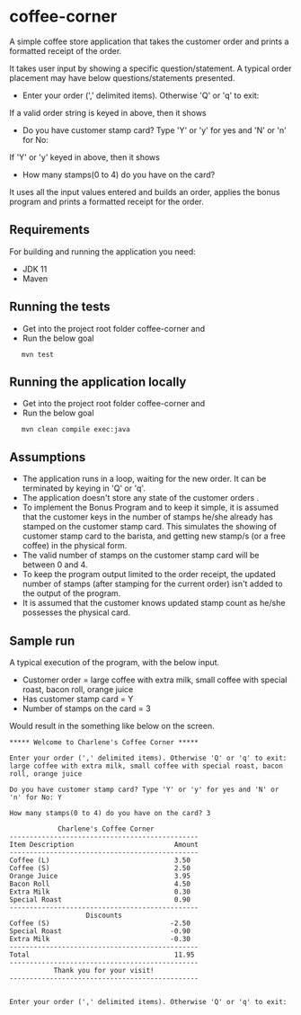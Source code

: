 # coffee-corner
A simple coffee store application that takes the customer order and prints a formatted receipt of the order.

It takes user input by showing a specific question/statement. 
A typical order placement may have below questions/statements presented.

* Enter your order (',' delimited items). Otherwise 'Q' or 'q' to exit:

If a valid order string is keyed in above, then it shows

* Do you have customer stamp card? Type 'Y' or 'y' for yes and 'N' or 'n' for No:

If 'Y' or 'y' keyed in above, then it shows

* How many stamps(0 to 4) do you have on the card?

It uses all the input values entered and builds an order, applies the bonus program and prints a formatted 
receipt for the order.

## Requirements
For building and running the application you need:
- JDK 11
- Maven

## Running the tests
 * Get into the project root folder coffee-corner and
 * Run the below goal
  ```
     mvn test
  ```
  
## Running the application locally
 * Get into the project root folder coffee-corner and
 * Run the below goal
  ```
     mvn clean compile exec:java
  ```
## Assumptions
 * The application runs in a loop, waiting for the new order. It can be terminated by keying in 'Q' or 'q'.
 * The application doesn't store any state of the customer orders .
 * To implement the Bonus Program and to keep it simple, it is assumed that the customer keys in the number of stamps 
   he/she already has stamped on the customer stamp card. This simulates the showing of customer stamp card 
   to the barista, and getting new stamp/s (or a free coffee) in the physical form. 
 * The valid number of stamps on the customer stamp card will be between 0 and 4.
 * To keep the program output limited to the order receipt, the updated number of stamps 
   (after stamping for the current order) isn't added to the output of the program. 
 * It is assumed that the customer knows updated stamp count as he/she possesses the physical card. 

## Sample run
A typical execution of the program, with the below input. 

* Customer order = large coffee with extra milk, small coffee with special roast, bacon roll, orange juice
* Has customer stamp card = Y
* Number of stamps on the card = 3

Would result in the something like below on the screen.

    ***** Welcome to Charlene's Coffee Corner *****
    
    Enter your order (',' delimited items). Otherwise 'Q' or 'q' to exit: large coffee with extra milk, small coffee with special roast, bacon roll, orange juice
    
    Do you have customer stamp card? Type 'Y' or 'y' for yes and 'N' or 'n' for No: Y
    
    How many stamps(0 to 4) do you have on the card? 3

                Charlene's Coffee Corner
    -----------------------------------------------
    Item Description                         Amount
    -----------------------------------------------
    Coffee (L)                               3.50
    Coffee (S)                               2.50
    Orange Juice                             3.95
    Bacon Roll                               4.50
    Extra Milk                               0.30
    Special Roast                            0.90
    -----------------------------------------------
                       Discounts
    Coffee (S)                              -2.50
    Special Roast                           -0.90
    Extra Milk                              -0.30
    -----------------------------------------------
    Total                                    11.95
    -----------------------------------------------
               Thank you for your visit!
    -----------------------------------------------


    Enter your order (',' delimited items). Otherwise 'Q' or 'q' to exit:
